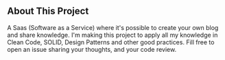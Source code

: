 ## About This Project

A Saas (Software as a Service) where it's possible to create your own blog and share knowledge. 
I'm making this project to apply all my knowledge in Clean Code, SOLID, Design Patterns and other good practices.
Fill free to open an issue sharing your thoughts, and your code review.
